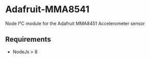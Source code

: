 # Adafruit-MMA8541

Node I²C module for the Adafruit MMA8451 Accelerometer sensor

## Requirements

*  NodeJs > 8
